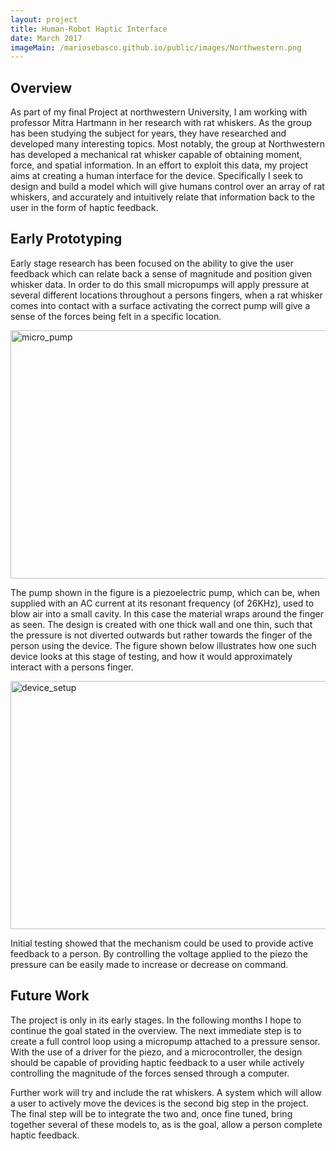 ```yaml
---
layout: project
title: Human-Robot Haptic Interface
date: March 2017
imageMain: /mariosebasco.github.io/public/images/Northwestern.png
---
```




## Overview

As part of my final Project at northwestern University, I am working with professor Mitra Hartmann in her research with rat whiskers. As the group has been studying the subject for years, they have researched and developed many interesting topics. Most notably, the group at Northwestern has developed a mechanical rat whisker capable of obtaining moment, force, and spatial information. In an effort to exploit this data, my project aims at creating a human interface for the device. Specifically I seek to design and build a model which will give humans control over an array of rat whiskers, and accurately and intuitively relate that information back to the user in the form of haptic feedback.

## Early Prototyping

Early stage research has been focused on the ability to give the user feedback which can relate back a sense of magnitude and position given whisker data. In order to do this small micropumps will apply pressure at several different locations throughout a persons fingers, when a rat whisker comes into contact with a surface activating the correct pump will give a sense of the forces being felt in a specific location.

<img src="/mariosebasco.github.io/public/images/deviceSetup.png" alt="micro_pump" style="width:600px;height:397px;">


The pump shown in the figure is a piezoelectric pump, which can be, when supplied with an AC current at its resonant frequency (of 26KHz), used to blow air into a small cavity. In this case the material wraps around the finger as seen. The design is created with one thick wall and one thin, such that the pressure is not diverted outwards but rather towards the finger of the person using the device. The figure shown below illustrates how one such device looks at this stage of testing, and how it would approximately interact with a persons finger.

<img src="/mariosebasco.github.io/public/images/microPump.png" alt="device_setup" style="width:600px;height:397px;">


Initial testing showed that the mechanism could be used to provide active feedback to a person. By controlling the voltage applied to the piezo the pressure can be easily made to increase or decrease on command. 

## Future Work

The project is only in its early stages. In the following months I hope to continue the goal stated in the overview. The next immediate step is to create a full control loop using a micropump attached to a pressure sensor. With the use of a driver for the piezo, and a microcontroller, the design should be capable of providing haptic feedback to a user while actively controlling the magnitude of the forces sensed through a computer.

Further work will try and include the rat whiskers. A system which will allow a user to actively move the devices is the second big step in the project. The final step will be to integrate the two and, once fine tuned, bring together several of these models to, as is the goal, allow a person complete haptic feedback.
